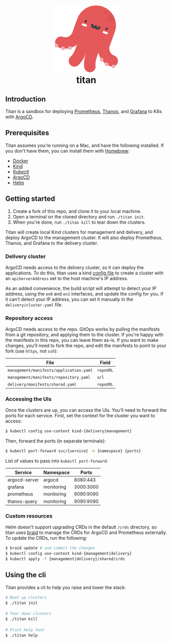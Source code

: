 <h1 align="center">
  <img src="titan.png" width="208" alt=""><br>
  titan<br>
</h1>

## Introduction

Titan is a sandbox for deploying [Prometheus](https://prometheus.io), [Thanos](https://thanos.io), and [Grafana](https://grafana.com) to K8s with [ArgoCD](https://argoproj.github.io/cd/).

## Prerequisites

Titan assumes you're running on a Mac, and have the following installed. If you don't have them, you can install them with [Homebrew](https://brew.sh/):

- [Docker](https://www.docker.com/)
- [Kind](https://kind.sigs.k8s.io/)
- [Kubectl](https://kubernetes.io/docs/tasks/tools/install-kubectl/)
- [ArgoCD](https://argoproj.github.io/argo-cd/getting_started/)
- [Helm](https://helm.sh/)

## Getting started

1. Create a fork of this repo, and clone it to your local machine.
2. Open a terminal on the cloned directory and run `./titan init`.
3. When you're done, run `./titan kill` to tear down the clusters.

Titan will create local Kind clusters for management and delivery, and deploy ArgoCD to the management cluster. It will also deploy Prometheus, Thanos, and Grafana to the delivery cluster.

### Delivery cluster

ArgoCD needs access to the delivery cluster, so it can deploy the applications. To do this, titan uses a kind [config file](https://kind.sigs.k8s.io/docs/user/configuration/) to create a cluster with an `apiServerAddress` set to the host machine's IP address.

As an added convenience, the build script will attempt to detect your IP address, using the `en0` and `en1` interfaces, and update the config for you. If it can't detect your IP address, you can set it manually in the `delivery/cluster.yaml` file.

### Repository access

ArgoCD needs access to the repo. GitOps works by pulling the manifests from a git repository, and applying them to the cluster. If you're happy with the manifests in this repo, you can leave them as-is. If you want to make changes, you'll need to fork the repo, and edit the manifests to point to your fork (use `https`, not `ssh`):

| File | Field |
| --- | --- |
| `management/manifests/application.yaml` | `repoURL` |
| `management/manifests/repository.yaml` | `url` |
| `delivery/manifests/shared.yaml` | `repoURL` |

### Accessing the UIs

Once the clusters are up, you can access the UIs. You'll need to forward the ports for each service. First, set the context for the cluster you want to access:

```bash
$ kubectl config use-context kind-{delivery|management}
```

Then, forward the ports (in separate terminals):

```bash
$ kubectl port-forward svc/{service} -n {namespace} {ports}
```

List of values to pass into `kubectl port-forward`:

| Service | Namespace | Ports |
| --- | --- | --- |
| argocd-server | argocd | 8080:443 |
| grafana | monitoring | 3000:3000 |
| prometheus | monitoring | 9090:9090 |
| thanos-query | monitoring | 9090:9090 |

### Custom resources

Helm doesn't support upgrading CRDs in the default `/crds` directory, so titan uses [braid](https://github.com/cristibalan/braid) to manage the CRDs for ArgoCD and Prometheus externally. To update the CRDs, run the following:

```bash
$ braid update # and commit the changes
$ kubectl config use-context kind-{management|delivery}
$ kubectl apply -f {management|delivery}/shared/crds
```

## Using the cli

Titan provides a cli to help you raise and lower the stack:

```bash
# Boot up clusters
$ ./titan init

# Tear down clusters
$ ./titan kill

# Print help text
$ ./titan help
```
